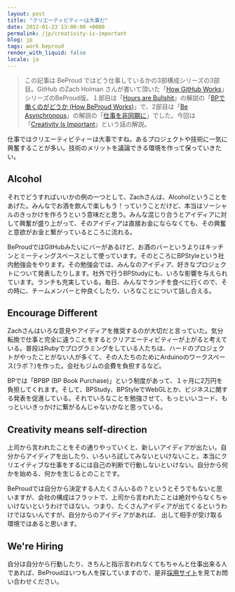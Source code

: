 ```yaml
---
layout: post
title: "クリエーティビティーは大事だ"
date: 2012-01-23 13:00:00 +0000
permalink: /jp/creativity-is-important
blog: jp
tags: work beproud
render_with_liquid: false
locale: ja
---
```


> この記事は BeProud ではどう仕事しているかの3部構成シリーズの3部目。GitHub
> のZach Holman さんが書いて頂いた「[How GitHub
> Works](http://zachholman.com/posts/how-github-works/)」シリーズのBeProud版。１部目は「[Hours
> are Bullshit](http://zachholman.com/posts/how-github-works-hours/)」の解説の「[BPで働くのがどうか
> (How BeProud Works)](/jp/bp-how-beproud-works)」で、2部目は「[Be
> Asynchronous](http://zachholman.com/posts/how-github-works-asynchronous)」の解説の「[仕事を非同期に](/jp/async-work)」でした。今回は「[Creativity
> Is Important](http://zachholman.com/posts/how-github-works-creativity/)」という話の解説。

仕事ではクリエーティビティーは大事ですね。あるプロジェクトや技術に一気に興奮することが多い。技術のメリットを議論できる環境を作って保っていきたい。

## Alcohol

それでどうすればいいかの例の一つとして、Zachさんは、Alcoholということをあげた。みんなでお酒を飲んで楽しもう！っていうことだけど、本当はソーシャルのきっかけを作ろうという意味だと思う。みんな混じり合うとアイディアに対して興奮が盛り上がって、そのアイディアは直接お金にならなくても、その興奮と意欲がお金と繋がっているところに流れる。

BeProudではGitHubみたいにバーがあるけど、お酒のバーというよりはキッチンとミーティングスペースとして使っています。そのところにBPStyleという社内勉強会をやります。その勉強会では、みんなのアイディア、好きなプロジェクトについて発表したりします。社外で行うBPStudyにも、いろな影響を与えられています。ランチも充実している。毎日、みんなでランチを食べに行くので、その時に、チームメンバーと仲良くしたり、いろなことについて話し合える。

## Encourage Different

Zachさんはいろな意見やアイディアを推奨するのが大切だと言っていた。気分転換で仕事と完全に違うことをするとクリアエーティビティーが上がると考えている。普段はRubyでプログラミングをしている人たちは、ハードのプロジェクトがやったことがない人が多くて、その人たちのためにArduinoのワークスペース(ラボ？)を作った。会社もジムの会費を負担するなど。

BPでは「BPBP (BP Book Purchase)」という制度があって、１ヶ月に2万円を負担してくれます。そして、BPStudy、BPStyleでWebGLとか、ビジネスに関する発表を促進している。それでいろなことを勉強させて、もっといいコード、もっといいきっかけに繋がるんじゃないかなと思っている。

## Creativity means self-direction

上司から言われたことをその通りやっていくと、新しいアイディアが出たい。自分からアイディアを出したり、いろいろ試してみないといけないこと。本当にクリエイティブな仕事をするには自己の判断で行動しないといけない。自分から何かを始める、何かを生じるとのことです。

BeProudでは自分から決定する人たくさんいるの？というとそうでもないと思いますが、会社の構成はフラットで、上司から言われたことは絶対やらなくちゃいけないというわけでほない。つまり、たくさんアイディアが出てくるというわけではないんですが、自分からのアイディアがあれば、 出して相手が受け取る環境ではあると思います。

## We're Hiring

自分は自分から行動したり、きちんと指示言われなくてもちゃんと仕事出来る人であれば、BeProudはいつも人を探していますので、是非[採用サイト](http://jobs.beproud.jp/)を見てお問い合わせください。

